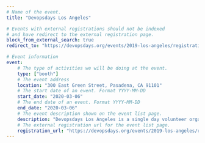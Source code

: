 ```yaml
---
# Name of the event.
title: "Devopsdays Los Angeles"

# Events with external registrations should not be indexed
# and have redirect to the external registration page.
block_from_external_search: true
redirect_to: "https://devopsdays.org/events/2019-los-angeles/registration"

# Event information
event:
    # The type of activities we will be doing at the event.
    type: ["booth"]
    # The event address
    location: "300 East Green Street, Pasadena, CA 91101"
    # The start date of an event. Format YYYY-MM-DD
    start_date: "2020-03-06"
    # The end date of an event. Format YYYY-MM-DD
    end_date: "2020-03-06"
    # The event description shown on the event list page.
    description: "Devopsdays Los Angeles is a single day volunteer organized conference which is dedicated to the DevOps community, and professionals who wish to improve the interaction and integration between the traditional silos of Development and Operations."
    # The external registration url for the event list page.
    registration_url: "https://devopsdays.org/events/2019-los-angeles/registration"
---
```

